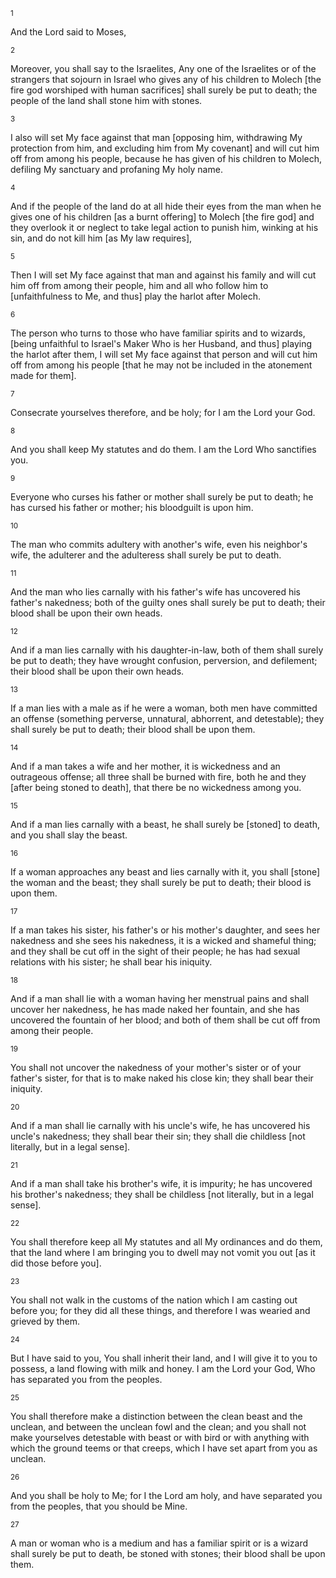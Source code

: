 <sup>1</sup> 

And the Lord said to Moses, 

<sup>2</sup> 

Moreover, you shall say to the Israelites, Any one of the Israelites or of the strangers that sojourn in Israel who gives any of his children to Molech [the fire god worshiped with human sacrifices] shall surely be put to death; the people of the land shall stone him with stones. 

<sup>3</sup> 

I also will set My face against that man [opposing him, withdrawing My protection from him, and excluding him from My covenant] and will cut him off from among his people, because he has given of his children to Molech, defiling My sanctuary and profaning My holy name. 

<sup>4</sup> 

And if the people of the land do at all hide their eyes from the man when he gives one of his children [as a burnt offering] to Molech [the fire god] and they overlook it or neglect to take legal action to punish him, winking at his sin, and do not kill him [as My law requires], 

<sup>5</sup> 

Then I will set My face against that man and against his family and will cut him off from among their people, him and all who follow him to [unfaithfulness to Me, and thus] play the harlot after Molech. 

<sup>6</sup> 

The person who turns to those who have familiar spirits and to wizards, [being unfaithful to Israel's Maker Who is her Husband, and thus] playing the harlot after them, I will set My face against that person and will cut him off from among his people [that he may not be included in the atonement made for them]. 

<sup>7</sup> 

Consecrate yourselves therefore, and be holy; for I am the Lord your God. 

<sup>8</sup> 

And you shall keep My statutes and do them. I am the Lord Who sanctifies you. 

<sup>9</sup> 

Everyone who curses his father or mother shall surely be put to death; he has cursed his father or mother; his bloodguilt is upon him. 

<sup>10</sup> 

The man who commits adultery with another's wife, even his neighbor's wife, the adulterer and the adulteress shall surely be put to death. 

<sup>11</sup> 

And the man who lies carnally with his father's wife has uncovered his father's nakedness; both of the guilty ones shall surely be put to death; their blood shall be upon their own heads. 

<sup>12</sup> 

And if a man lies carnally with his daughter-in-law, both of them shall surely be put to death; they have wrought confusion, perversion, and defilement; their blood shall be upon their own heads. 

<sup>13</sup> 

If a man lies with a male as if he were a woman, both men have committed an offense (something perverse, unnatural, abhorrent, and detestable); they shall surely be put to death; their blood shall be upon them. 

<sup>14</sup> 

And if a man takes a wife and her mother, it is wickedness and an outrageous offense; all three shall be burned with fire, both he and they [after being stoned to death], that there be no wickedness among you. 

<sup>15</sup> 

And if a man lies carnally with a beast, he shall surely be [stoned] to death, and you shall slay the beast. 

<sup>16</sup> 

If a woman approaches any beast and lies carnally with it, you shall [stone] the woman and the beast; they shall surely be put to death; their blood is upon them. 

<sup>17</sup> 

If a man takes his sister, his father's or his mother's daughter, and sees her nakedness and she sees his nakedness, it is a wicked and shameful thing; and they shall be cut off in the sight of their people; he has had sexual relations with his sister; he shall bear his iniquity. 

<sup>18</sup> 

And if a man shall lie with a woman having her menstrual pains and shall uncover her nakedness, he has made naked her fountain, and she has uncovered the fountain of her blood; and both of them shall be cut off from among their people. 

<sup>19</sup> 

You shall not uncover the nakedness of your mother's sister or of your father's sister, for that is to make naked his close kin; they shall bear their iniquity. 

<sup>20</sup> 

And if a man shall lie carnally with his uncle's wife, he has uncovered his uncle's nakedness; they shall bear their sin; they shall die childless [not literally, but in a legal sense]. 

<sup>21</sup> 

And if a man shall take his brother's wife, it is impurity; he has uncovered his brother's nakedness; they shall be childless [not literally, but in a legal sense]. 

<sup>22</sup> 

You shall therefore keep all My statutes and all My ordinances and do them, that the land where I am bringing you to dwell may not vomit you out [as it did those before you]. 

<sup>23</sup> 

You shall not walk in the customs of the nation which I am casting out before you; for they did all these things, and therefore I was wearied and grieved by them. 

<sup>24</sup> 

But I have said to you, You shall inherit their land, and I will give it to you to possess, a land flowing with milk and honey. I am the Lord your God, Who has separated you from the peoples. 

<sup>25</sup> 

You shall therefore make a distinction between the clean beast and the unclean, and between the unclean fowl and the clean; and you shall not make yourselves detestable with beast or with bird or with anything with which the ground teems or that creeps, which I have set apart from you as unclean. 

<sup>26</sup> 

And you shall be holy to Me; for I the Lord am holy, and have separated you from the peoples, that you should be Mine. 

<sup>27</sup> 

A man or woman who is a medium and has a familiar spirit or is a wizard shall surely be put to death, be stoned with stones; their blood shall be upon them.